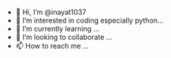- 👋 Hi, I’m @inayat1037
- 👀 I’m interested in coding especially python...
- 🌱 I’m currently learning ...
- 💞️ I’m looking to collaborate  ...
- 📫 How to reach me ...

<!---
inayat1037/inayat1037 is a ✨ special ✨ repository because its `README.md` (this file) appears on your GitHub profile.
You can click the Preview link to take a look at your changes.
--->
